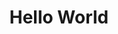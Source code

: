 ---
ee_id: '109'
site: '1'
type: '2'
long_id: 2011-102 Hello World
url: 2011-102-hello-world
title: Hello World
year: '2011'
medium: CNC bent stainless steel with electro-polish finish
commission:
add_credit:
dims: 41 x 7 1/2 x 9 1/2 inches
pitch: "​Wire bent to random points with one dimension always increasing."
ps:
live_url:
related:
youtube:
imgs: hello-world-2011-102-full-database-Team.jpg
subheading:
year2: '2011'
download:
add_credits:
related_code: https://github.com/coryarcangel/Desktop-Wireform
layout: things-i-made
---